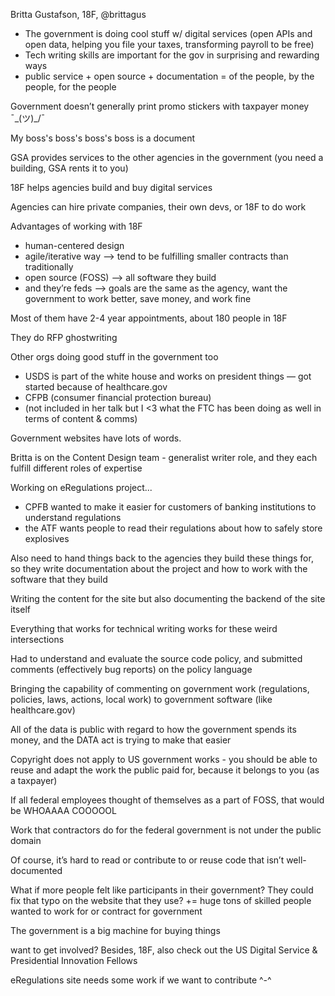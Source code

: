 Britta Gustafson, 18F, @brittagus

- The government is doing cool stuff w/ digital services (open APIs and open data, helping you file your taxes, transforming payroll to be free)
- Tech writing skills are important for the gov in surprising and rewarding ways
- public service + open source + documentation = of the people, by the people, for the people

Government doesn’t generally print promo stickers with taxpayer money ¯\_(ツ)_/¯

My boss's boss's boss's boss is a document

GSA provides services to the other agencies in the government (you need a building, GSA rents it to you)

18F helps agencies build and buy digital services

Agencies can hire private companies, their own devs, or 18F to do work

Advantages of working with 18F
- human-centered design
- agile/iterative way —> tend to be fulfilling smaller contracts than traditionally
- open source (FOSS) —> all software they build
- and they’re feds —> goals are the same as the agency, want the government to work better, save money, and work fine

Most of them have 2-4 year appointments, about 180 people in 18F

They do RFP ghostwriting

Other orgs doing good stuff in the government too
* USDS is part of the white house and works on president things — got started because of healthcare.gov
* CFPB (consumer financial protection bureau)
* (not included in her talk but I <3 what the FTC has been doing as well in terms of content & comms)

Government websites have lots of words.

Britta is on the Content Design team - generalist writer role, and they each fulfill different roles of expertise

Working on eRegulations project...
- CPFB wanted to make it easier for customers of banking institutions to understand regulations
- the ATF wants people to read their regulations about how to safely store explosives

Also need to hand things back to the agencies they build these things for, so they write documentation about the project and how to work with the software that they build

Writing the content for the site but also documenting the backend of the site itself

Everything that works for technical writing works for these weird intersections

Had to understand and evaluate the source code policy, and submitted comments (effectively bug reports) on the policy language

Bringing the capability of commenting on government work (regulations, policies, laws, actions, local work) to government software (like healthcare.gov)

All of the data is public with regard to how the government spends its money, and the DATA act is trying to make that easier

Copyright does not apply to US government works - you should be able to reuse and adapt the work the public paid for, because it belongs to you (as a taxpayer)

If all federal employees thought of themselves as a part of FOSS, that would be WHOAAAA COOOOOL

Work that contractors do for the federal government is not under the public domain

Of course, it’s hard to read or contribute to or reuse code that isn’t well-documented

What if more people felt like participants in their government? They could fix that typo on the website that they use? += huge tons of skilled people wanted to work for or contract for government

The government is a big machine for buying things

want to get involved? Besides, 18F, also check out the US Digital Service & Presidential Innovation Fellows

eRegulations site needs some work if we want to contribute ^-^

